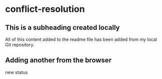 # conflict-resolution


## This is a subheading created locally

All of this content added to the readme file has been added from my local Git repository.

## Adding another from the browser
new status
